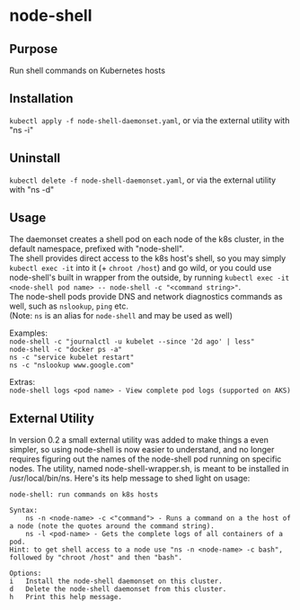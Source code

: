 # node-shell

## Purpose ##
Run shell commands on Kubernetes hosts  

## Installation ##
`kubectl apply -f node-shell-daemonset.yaml`, or via the external utility with "ns -i"

## Uninstall ##
`kubectl delete -f node-shell-daemonset.yaml`, or via the external utility with "ns -d"

## Usage ##
The daemonset creates a shell pod on each node of the k8s cluster, in the default namespace, prefixed with "node-shell".  
The shell provides direct access to the k8s host's shell, so you may simply `kubectl exec -it` into it (+ `chroot /host`) and go wild, or you could use node-shell's built in wrapper from the outside, by running `kubectl exec -it <node-shell pod name> -- node-shell -c "<command string>"`.  
The node-shell pods provide DNS and network diagnostics commands as well, such as `nslookup`, `ping` etc.  
(Note: `ns` is an alias for `node-shell` and may be used as well) 
  
Examples:  
        `node-shell -c "journalctl -u kubelet --since '2d ago' | less"`  
        `node-shell -c "docker ps -a"`  
        `ns -c "service kubelet restart"`  
        `ns -c "nslookup www.google.com"`  
  
Extras:  
        `node-shell logs <pod name> - View complete pod logs (supported on AKS)`  

## External Utility ##
In version 0.2 a small external utility was added to make things a even simpler, so using node-shell is now easier to understand, and no longer requires figuring out the names of the node-shell pod running on specific nodes.
The utility, named node-shell-wrapper.sh, is meant to be installed in /usr/local/bin/ns. Here's its help message to shed light on usage:
```
node-shell: run commands on k8s hosts

Syntax:
    ns -n <node-name> -c <"command"> - Runs a command on a the host of a node (note the quotes around the command string).
    ns -l <pod-name> - Gets the complete logs of all containers of a pod.
Hint: to get shell access to a node use "ns -n <node-name> -c bash", followed by "chroot /host" and then "bash".

Options:
i   Install the node-shell daemonset on this cluster.
d   Delete the node-shell daemonset from this cluster.
h   Print this help message.
```
